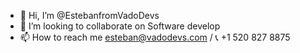 - 👋 Hi, I’m @EstebanfromVadoDevs
- 🤝 I’m looking to collaborate on Software develop
- 📫 How to reach me esteban@vadodevs.com / 📞 +1 520 827 8875


<!---
EstebanfromVadoDevs/EstebanfromVadoDevs is a ✨ special ✨ repository because its `README.md` (this file) appears on your GitHub profile.
You can click the Preview link to take a look at your changes.
--->
